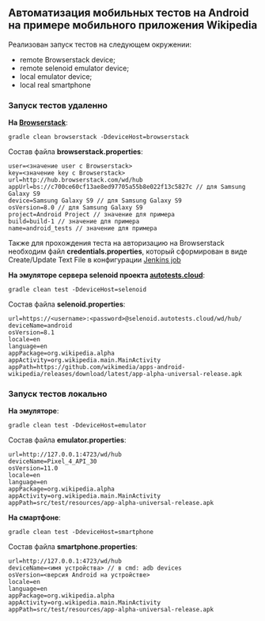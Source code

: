 ## Автоматизация мобильных тестов на Android на примере мобильного приложения Wikipedia
Реализован запуск тестов на следующем окружении:
- remote Browserstack device;
- remote selenoid emulator device;
- local emulator device;
- local real smartphone<br/>
### Запуск тестов удаленно
**На [Browserstack](https://www.browserstack.com/)**: 
```
gradle clean browserstack -DdeviceHost=browserstack
```
Состав файла **browserstack.properties**:
```
user=<значение user с Browserstack>
key=<значение key с Browserstack>
url=http://hub.browserstack.com/wd/hub
appUrl=bs://c700ce60cf13ae8ed97705a55b8e022f13c5827c // для Samsung Galaxy S9
device=Samsung Galaxy S9 // для Samsung Galaxy S9
osVersion=8.0 // для Samsung Galaxy S9
project=Android Project // значение для примера
build=build-1 // значение для примера
name=android_tests // значение для примера
```

Также для прохождения теста на авторизацию на Browserstack необходим файл **credentials.properties**, который сформирован в виде Create/Update Text File в конфигурации [Jenkins job](https://jenkins.autotests.cloud/job/08-WakeUpTheo-mobile-Wiki/)


**На эмуляторе сервера selenoid проекта [autotests.cloud](https://selenoid.autotests.cloud/#/)**:
```
gradle clean test -DdeviceHost=selenoid
```
Состав файла **selenoid.properties**:
```
url=https://<username>:<password>@selenoid.autotests.cloud/wd/hub/
deviceName=android
osVersion=8.1
locale=en
language=en
appPackage=org.wikipedia.alpha
appActivity=org.wikipedia.main.MainActivity
appPath=https://github.com/wikimedia/apps-android-wikipedia/releases/download/latest/app-alpha-universal-release.apk
```


### Запуск тестов локально
**На эмуляторе**: 
```
gradle clean test -DdeviceHost=emulator
```
Состав файла **emulator.properties**:
```
url=http://127.0.0.1:4723/wd/hub
deviceName=Pixel_4_API_30
osVersion=11.0
locale=en
language=en
appPackage=org.wikipedia.alpha
appActivity=org.wikipedia.main.MainActivity
appPath=src/test/resources/app-alpha-universal-release.apk
```


**На смартфоне**:
```
gradle clean test -DdeviceHost=smartphone
```
Состав файла **smartphone.properties**:
```
url=http://127.0.0.1:4723/wd/hub
deviceName=<имя устройства> // в cmd: adb devices
osVersion=<версия Android на устройстве>
locale=en
language=en
appPackage=org.wikipedia.alpha
appActivity=org.wikipedia.main.MainActivity
appPath=src/test/resources/app-alpha-universal-release.apk
```
